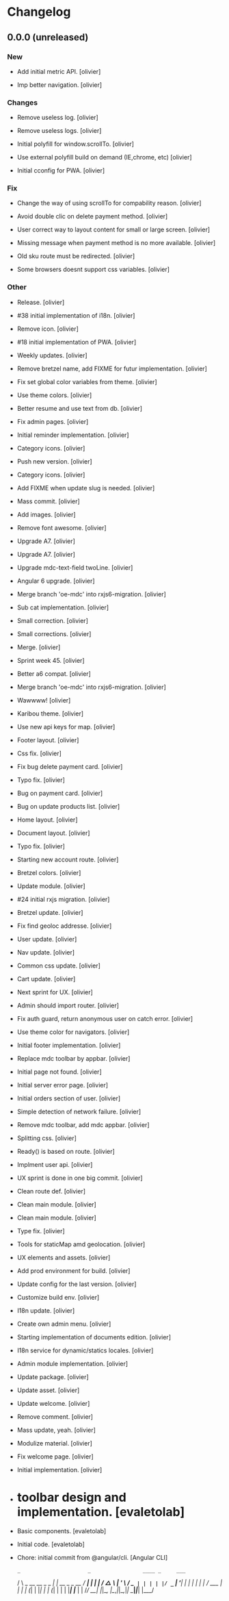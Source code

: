 # Changelog


## 0.0.0 (unreleased)

### New

* Add initial metric API. [olivier]

* Imp better navigation. [olivier]

### Changes

* Remove useless log. [olivier]

* Remove useless logs. [olivier]

* Initial polyfill  for window.scrollTo. [olivier]

* Use external polyfill build on demand (IE,chrome, etc) [olivier]

* Initial cconfig for PWA. [olivier]

### Fix

* Change the way of using scrollTo for compability reason. [olivier]

* Avoid double clic on delete payment method. [olivier]

* User correct way to layout content for small or large screen. [olivier]

* Missing message when payment method is no more available. [olivier]

* Old sku route must be redirected. [olivier]

* Some browsers doesnt support css variables. [olivier]

### Other

* Release. [olivier]

* #38 initial implementation of i18n. [olivier]

* Remove icon. [olivier]

* #18 initial implementation of PWA. [olivier]

* Weekly updates. [olivier]

* Remove bretzel name, add FIXME for futur implementation. [olivier]

* Fix set global color variables from theme. [olivier]

* Use theme colors. [olivier]

* Better resume and use text from db. [olivier]

* Fix admin pages. [olivier]

* Initial reminder implementation. [olivier]

* Category icons. [olivier]

* Push new version. [olivier]

* Category icons. [olivier]

* Add FIXME when update slug is needed. [olivier]

* Mass commit. [olivier]

* Add images. [olivier]

* Remove font awesome. [olivier]

* Upgrade A7. [olivier]

* Upgrade A7. [olivier]

* Upgrade mdc-text-field twoLine. [olivier]

* Angular 6 upgrade. [olivier]

* Merge branch 'oe-mdc' into rxjs6-migration. [olivier]

* Sub cat implementation. [olivier]

* Small correction. [olivier]

* Small corrections. [olivier]

* Merge. [olivier]

* Sprint week 45. [olivier]

* Better a6 compat. [olivier]

* Merge branch 'oe-mdc' into rxjs6-migration. [olivier]

* Wawwww! [olivier]

* Karibou theme. [olivier]

* Use new api keys for map. [olivier]

* Footer layout. [olivier]

* Css fix. [olivier]

* Fix bug delete payment card. [olivier]

* Typo fix. [olivier]

* Bug on payment card. [olivier]

* Bug on update products list. [olivier]

* Home layout. [olivier]

* Document layout. [olivier]

* Typo fix. [olivier]

* Starting new account route. [olivier]

* Bretzel colors. [olivier]

* Update module. [olivier]

* #24 initial rxjs migration. [olivier]

* Bretzel update. [olivier]

* Fix find geoloc addresse. [olivier]

* User update. [olivier]

* Nav update. [olivier]

* Common css update. [olivier]

* Cart update. [olivier]

* Next sprint for UX. [olivier]

* Admin should import router. [olivier]

* Fix auth guard, return anonymous user on catch error. [olivier]

* Use theme color for navigators. [olivier]

* Initial footer implementation. [olivier]

* Replace mdc toolbar by appbar. [olivier]

* Initial page not found. [olivier]

* Initial server error page. [olivier]

* Initial orders section of user. [olivier]

* Simple detection of network failure. [olivier]

* Remove mdc toolbar, add mdc appbar. [olivier]

* Splitting css. [olivier]

* Ready() is based on route. [olivier]

* Implment user api. [olivier]

* UX sprint is done in one big commit. [olivier]

* Clean route def. [olivier]

* Clean main module. [olivier]

* Clean main module. [olivier]

* Type fix. [olivier]

* Tools for staticMap amd geolocation. [olivier]

* UX elements and assets. [olivier]

* Add prod environment for build. [olivier]

* Update config for the last version. [olivier]

* Customize build env. [olivier]

* I18n update. [olivier]

* Create own admin menu. [olivier]

* Starting implementation of documents edition. [olivier]

* I18n service for dynamic/statics locales. [olivier]

* Admin module implementation. [olivier]

* Update package. [olivier]

* Update  asset. [olivier]

* Update welcome. [olivier]

* Remove comment. [olivier]

* Mass update, yeah. [olivier]

* Modulize  material. [olivier]

* Fix welcome page. [olivier]

* Initial implementation. [olivier]

* # toolbar design and implementation. [evaletolab]

* Basic components. [evaletolab]

* Initial code. [evaletolab]

* Chore: initial commit from @angular/cli. [Angular CLI]

      _                      _                 ____ _     ___
     / \   _ __   __ _ _   _| | __ _ _ __     / ___| |   |_ _|
    / △ \ | '_ \ / _` | | | | |/ _` | '__|   | |   | |    | |
   / ___ \| | | | (_| | |_| | | (_| | |      | |___| |___ | |
  /_/   \_\_| |_|\__, |\__,_|_|\__,_|_|       \____|_____|___|
                 |___/



